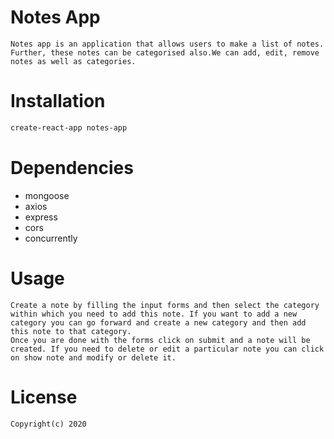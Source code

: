 # Notes App
    Notes app is an application that allows users to make a list of notes. Further, these notes can be categorised also.We can add, edit, remove notes as well as categories.

# Installation
``` bash
create-react-app notes-app
```

# Dependencies
* mongoose
* axios
* express
* cors
* concurrently

# Usage
    Create a note by filling the input forms and then select the category within which you need to add this note. If you want to add a new category you can go forward and create a new category and then add this note to that category.
    Once you are done with the forms click on submit and a note will be created. If you need to delete or edit a particular note you can click on show note and modify or delete it.

# License
    Copyright(c) 2020
